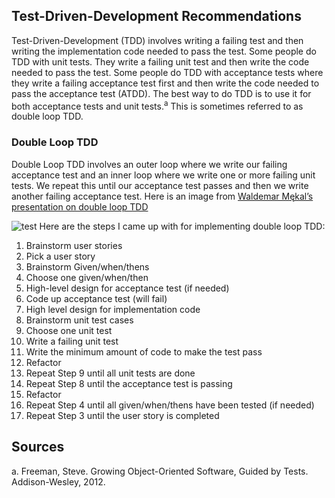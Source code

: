## Test-Driven-Development Recommendations
Test-Driven-Development (TDD) involves writing a failing test and then writing the implementation code needed to pass the test. Some people do TDD with unit tests. They write a failing unit test and then write the code needed to pass the test. Some people do TDD with acceptance tests where they write a failing acceptance test first and then write the code needed to pass the acceptance test (ATDD). The best way to do TDD is to use it for both acceptance tests and unit tests.<sup>a</sup> This is sometimes referred to as double loop TDD.

### Double Loop TDD
Double Loop TDD involves an outer loop where we write our failing acceptance test and an inner loop where we write one or more failing unit tests. We repeat this until our acceptance test passes and then we write another failing acceptance test. Here is an image from [Waldemar Mękal’s presentation on double loop TDD](https://www.youtube.com/watch?v=c9FdwL1_TBE&feature=youtu.be)

![test](http://cezary.mcwronka.com.hostingasp.pl/wp-content/uploads/2016/03/DoubleLoopTDD-1024x652.png)
Here are the steps I came up with for implementing double loop TDD:
1. Brainstorm user stories
1. Pick a user story
1. Brainstorm Given/when/thens
1. Choose one given/when/then
1. High-level design for acceptance test (if needed)
1. Code up acceptance test (will fail)
1. High level design for implementation code
1. Brainstorm unit test cases
1. Choose one unit test
1. Write a failing unit test
1. Write the minimum amount of code to make the test pass
1. Refactor
1. Repeat Step 9 until all unit tests are done
1. Repeat Step 8 until the acceptance test is passing
1. Refactor
1. Repeat Step 4 until all given/when/thens have been tested (if needed)
1. Repeat Step 3 until the user story is completed

## Sources
a. Freeman, Steve. Growing Object-Oriented Software, Guided by Tests. Addison-Wesley, 2012.
